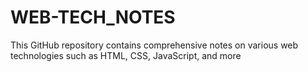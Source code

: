 # WEB-TECH_NOTES
This GitHub repository contains comprehensive notes on various web technologies such as HTML, CSS, JavaScript, and more
